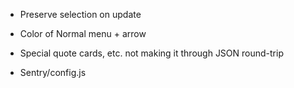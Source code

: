 


- Preserve selection on update
- Color of Normal menu + arrow
- Special quote cards, etc. not making it through JSON round-trip

- Sentry/config.js



